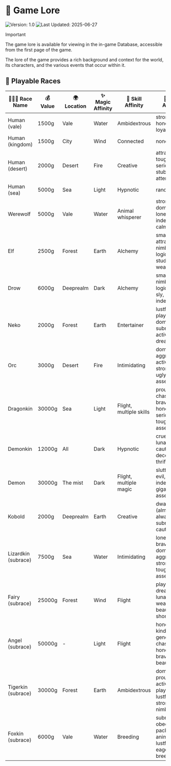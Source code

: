 # 📖 Game Lore

![Version: 1.0](https://img.shields.io/badge/Version-1.0-green) ![Last  Updated: 2025-06-27](https://img.shields.io/badge/Last%20Updated-27--06--2025-blue)

> [!IMPORTANT]
> The game lore is available for viewing in the in-game Database, accessible from the first page of the game.

The lore of the game provides a rich background and context for the world, its characters, and the various events that occur within it.

## 🧬 Playable Races

| 🧑‍🤝‍🧑 Race Name        | 💰 Value | 🌍 Location | ✨ Magic Affinity | 🎯 Skill Affinity      | 🔖 Trait Affinity                                                      |
|-------------------------|----------|-------------|------------------|-----------------------|------------------------------------------------------------------------|
| Human (vale)            | 1500g    | Vale        | Water            | Ambidextrous          | strong, honest, loyal, brave                                           |
| Human (kingdom)         | 1500g    | City        | Wind             | Connected             | none                                                                   |
| Human (desert)          | 2000g    | Desert      | Fire             | Creative              | attractive, tough, serious, stubborn, attentive                        |
| Human (sea)             | 5000g    | Sea         | Light            | Hypnotic              | random                                                                 |
| Werewolf                | 5000g    | Vale        | Water            | Animal whisperer      | strong, dominant, loner, independent, calm                             |
| Elf                     | 2500g    | Forest      | Earth            | Alchemy               | smart, attractive, nimble, logical, studious, weak                     |
| Drow                    | 6000g    | Deeprealm   | Dark             | Alchemy               | smart, nimble, logical, evil, sly, evil, independent                   |
| Neko                    | 2000g    | Forest      | Earth            | Entertainer           | lustful, playful, dominant, submissive, active, dreamy                 |
| Orc                     | 3000g    | Desert      | Fire             | Intimidating          | dominant, aggressive, active, tall, strong, slow, ugly, big assets     |
| Dragonkin               | 30000g   | Sea         | Light            | Flight, multiple skills| proud, chaste, brave, honorable, serious, tough, big assets            |
| Demonkin                | 12000g   | All         | Dark             | Hypnotic              | cruel, evil, lunatic, cautious, deceitful, thrifty                     |
| Demon                   | 30000g   | The mist    | Dark             | Flight, multiple magic | slutty, cruel, evil, lunatic, independent, gigantic assets             |
| Kobold                  | 2000g    | Deeprealm   | Earth            | Creative              | dwarf (almost always), submissive, cautious                            |
| Lizardkin (subrace)     | 7500g    | Sea         | Water            | Intimidating          | loner, proud, brave, dominant, aggressive, strong, tall, tough, big assets |
| Fairy (subrace)         | 25000g   | Forest      | Wind             | Flight                | playful, dreamy, lunatic, weak, beautiful, short                       |
| Angel (subrace)         | 50000g   | -           | Light            | Flight                | honorable, kind, generous, chaste, honest, brave, loyal, beautiful     |
| Tigerkin (subrace)      | 30000g   | Forest      | Earth            | Ambidextrous          | dominant, proud, active, playful, lustful, strong, nimble              |
| Foxkin (subrace)       | 6000g    | Vale        | Water            | Breeding              | submissive, obedient, pack-animal, lustful, soft, eager, breedable     |
